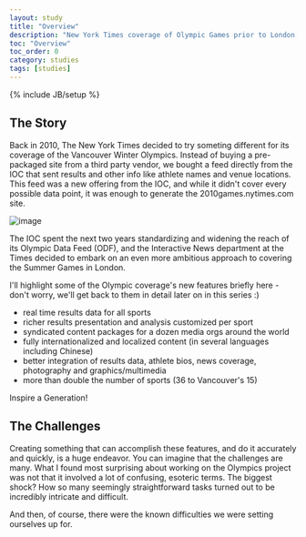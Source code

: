 ```yaml
---
layout: study
title: "Overview"
description: "New York Times coverage of Olympic Games prior to London, plus a roundup of this series' highlights and challenges."
toc: "Overview"
toc_order: 0
category: studies
tags: [studies]
---
```

{% include JB/setup %}

## The Story

Back in 2010, The New York Times decided to try someting different for its coverage of the Vancouver Winter Olympics. Instead of buying a pre-packaged site from a third party vendor, we bought a feed directly from the IOC that sent results and other info like athlete names and venue locations. This feed was a new offering from the IOC, and while it didn't cover every possible data point, it was enough to generate the 2010games.nytimes.com site. 

![image](http://f.cl.ly/items/3s3c1925323H0q1O3i2m/Screen%20Shot%202013-01-27%20at%207.22.06%20PM.png)

The IOC spent the next two years standardizing and widening the reach of its Olympic Data Feed (ODF), and the Interactive News department at the Times decided to embark on an even more ambitious approach to covering the Summer Games in London. 

I'll highlight some of the Olympic coverage's new features briefly here - don't worry, we'll get back to them in detail later on in this series :)

* real time results data for all sports
* richer results presentation and analysis customized per sport
* syndicated content packages for a dozen media orgs around the world
* fully internationalized and localized content (in several languages including Chinese)
* better integration of results data, athlete bios, news coverage, photography and graphics/multimedia
* more than double the number of sports (36 to Vancouver's 15)

Inspire a Generation!

## The Challenges
Creating something that can accomplish these features, and do it accurately and quickly, is a huge endeavor. You can imagine that the challenges are many. What I found most surprising about working on the Olympics project was not that it involved a lot of confusing, esoteric terms. The biggest shock? How so many seemingly straightforward tasks turned out to be incredibly intricate and difficult. 

And then, of course, there were the known difficulties we were setting ourselves up for.


